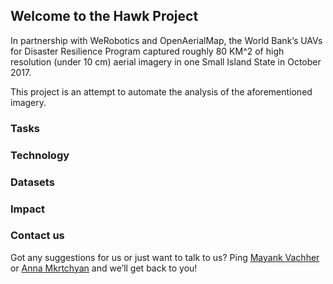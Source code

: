 ## Welcome to the Hawk Project

In partnership with WeRobotics and OpenAerialMap, the World Bank’s UAVs for Disaster Resilience Program captured roughly 80 KM^2 of high resolution (under 10 cm) aerial imagery in one Small Island State in October 2017.

This project is an attempt to automate the analysis of the aforementioned imagery.

### Tasks

<!-- Discuss the different classifiers in brief (what are they classifying) -->

### Technology

<!-- Discuss in an overview what technology was used (RNNs, CNNs) and why [ELI5] -->

### Datasets

<!-- Discuss the variious sources, types of data and how they were combined -->

### Impact

<!-- Discuss the implications of such technology and how it helps the world -->

### Contact us

Got any suggestions for us or just want to talk to us? Ping [Mayank Vachher](mailto:mvachher@sfu.ca) or [Anna Mkrtchyan](mailto:amkrtchy@sfu.ca) and we’ll get back to you!
